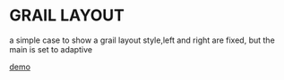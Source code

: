 # GRAIL LAYOUT
a simple case to show a grail layout style,left and right are fixed, but the main is set to adaptive

[demo](https://antstrong.github.io/grailLayout)
